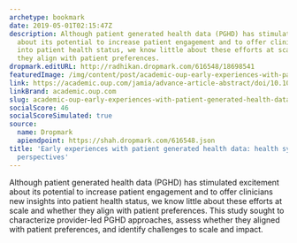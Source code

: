 ```yaml
---
archetype: bookmark
date: 2019-05-01T02:15:47Z
description: Although patient generated health data (PGHD) has stimulated excitement
  about its potential to increase patient engagement and to offer clinicians new insights
  into patient health status, we know little about these efforts at scale and whether
  they align with patient preferences.
dropmark.editURL: http://radhikan.dropmark.com/616548/18698541
featuredImage: /img/content/post/academic-oup-early-experiences-with-patient-generated-health-data-health-system-and-patient-perspectives.svg
link: https://academic.oup.com/jamia/advance-article-abstract/doi/10.1093/jamia/ocz045/5476189?redirectedFrom=fulltext
linkBrand: academic.oup.com
slug: academic-oup-early-experiences-with-patient-generated-health-data-health-system-and-patient-perspectives
socialScore: 46
socialScoreSimulated: true
source:
  name: Dropmark
  apiendpoint: https://shah.dropmark.com/616548.json
title: 'Early experiences with patient generated health data: health system and patient
  perspectives'
---
```

Although patient generated health data (PGHD) has stimulated excitement about its potential to increase patient engagement and to offer clinicians new insights into patient health status, we know little about these efforts at scale and whether they align with patient preferences. This study sought to characterize provider-led PGHD approaches, assess whether they aligned with patient preferences, and identify challenges to scale and impact.